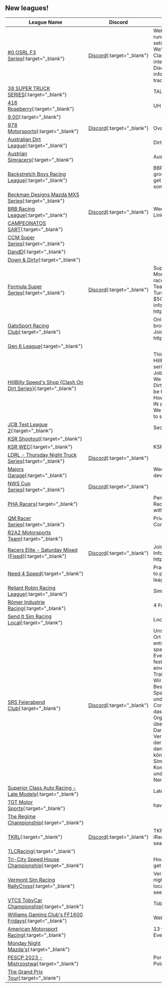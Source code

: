 ## New leagues!

| League Name | Discord | About |
|---------------------------------------------------------------------------------------------------------------------------------------------|------------------------------------------------------------------|------------------------------------------------------------------------------------------------------------------------------------------------------------------------------------------------------------------------------------------------------------------------------------------------------------------------------------------------------------------------------------------------------------------------------------------------------------------------------------------------------------------------------------------------------------------------------------------------------------------------------------------------------------------------------------------------------------------------------------------------------------------------------------------------------------------------------------------------------------------------------------------------------------------------|
|[\#0 OSRL F3 Series](https://members.iracing.com/membersite/member/LeagueView.do?league=10313){:target="_blank"} |[Discord](https://discord.gg/Y2CTXQfyez){:target="_blank"} |Welcome to the OSRL F3 League\! We're running a 10\-race F3 series with Fixed sets on Tuesday Nights at 7:30EST\. We're currently accepting drivers D Class Road or above\! If you're interested in joining, please join our Discord with the link below to get more information\! Hope to see you on the track\!   https://discord\.gg/Y2CTXQfyez |
|[38 SUPER TRUCK SERIES](https://members.iracing.com/membersite/member/LeagueView.do?league=10314){:target="_blank"} | |TALLADEGA 23 |
|[416 Roseberry](https://members.iracing.com/membersite/member/LeagueView.do?league=10321){:target="_blank"} | |UH oH |
|[9\.00](https://members.iracing.com/membersite/member/LeagueView.do?league=10328){:target="_blank"} | | |
|[978 Motorsports](https://members.iracing.com/membersite/member/LeagueView.do?league=10326){:target="_blank"} |[Discord](https://discord.gg/pbWNreZC9t){:target="_blank"} |Oval, Road & Super Speedway series |
|[Australian Dirt League](https://members.iracing.com/membersite/member/LeagueView.do?league=10294){:target="_blank"} | |Dirt League /Sprint cars |
|[Austrian Simracers](https://members.iracing.com/membersite/member/LeagueView.do?league=10295){:target="_blank"} | |Austrian Simracers e\.V\. |
|[Backstretch Boys Racing League](https://members.iracing.com/membersite/member/LeagueView.do?league=10309){:target="_blank"} | |BBRL is a league designed around a group of fellas who just love racing and get together every so often to have some competitive fun\! |
|[Beckman Designs Mazda MX5 Series](https://members.iracing.com/membersite/member/LeagueView.do?league=10318){:target="_blank"} | | |
|[BRB Racing League](https://members.iracing.com/membersite/member/LeagueView.do?league=10308){:target="_blank"} |[Discord](https://discord.gg/d8KjxUN8){:target="_blank"} |Weekly Next Gen Cup Series Discord Link https://discord\.gg/d8KjxUN8 |
|[CAMPEONATOS SART](https://members.iracing.com/membersite/member/LeagueView.do?league=10338){:target="_blank"} | | |
|[CCM Super Series](https://members.iracing.com/membersite/member/LeagueView.do?league=10333){:target="_blank"} | | |
|[DandD](https://members.iracing.com/membersite/member/LeagueView.do?league=10337){:target="_blank"} | | |
|[Down & Dirty](https://members.iracing.com/membersite/member/LeagueView.do?league=10311){:target="_blank"} | | |
|[Formula Super Series](https://members.iracing.com/membersite/member/LeagueView.do?league=10300){:target="_blank"} |[Discord](https://discord.gg/Bjb7tKdH3F){:target="_blank"} |Super Formula league running on Monday Nights\.  Sprint and Feature races\. 9 PM Eastern Time\.  Driver and Team Championships\.  Broadcast on Turn200's channel\.  $10 entry fee\. $50\+ Purse\.  Link to Discord for more information \-\> https://discord\.gg/Bjb7tKdH3F |
|[GatoSport Racing Club](https://members.iracing.com/membersite/member/LeagueView.do?league=10297){:target="_blank"} | |Online club racing from the people who brought you CurdTruck and Weezuka\. Join our discord: https://discord\.com/invite/ywVbGTyZrW |
|[Gen 6 League](https://members.iracing.com/membersite/member/LeagueView.do?league=10296){:target="_blank"} | | |
|[HillBilly Speed's Shop \{Clash On Dirt Series\}](https://members.iracing.com/membersite/member/LeagueView.do?league=10332){:target="_blank"} | |This is the First EVER league hosted by HillBilly Speed Shop, And this whole series is being live streamed by \{Slide Job Racing Network / RSN Track Side\.\} We are racing the dirt late model pros / Dirt UMPs the league race for pros will be tracked by iracing for points , However the UMPs will be tracked by us IN a \{GOOGLE DOC\} everyone can see\. We welcome you to join us and we hope to see some good racing |
|[JCB Test League 2](https://members.iracing.com/membersite/member/LeagueView.do?league=10325){:target="_blank"} | |Second test league |
|[KSR Shootout](https://members.iracing.com/membersite/member/LeagueView.do?league=10323){:target="_blank"} | | |
|[KSR WEC](https://members.iracing.com/membersite/member/LeagueView.do?league=10322){:target="_blank"} | |KSR World Endurance Championship |
|[LDRL \- Thursday Night Truck Series](https://members.iracing.com/membersite/member/LeagueView.do?league=10317){:target="_blank"} |[Discord](https://discord.gg/HrKjCm73p){:target="_blank"} | |
|[Majors Garage](https://members.iracing.com/membersite/member/LeagueView.do?league=10306){:target="_blank"} | |Weekly Pit Parties, coaching and development\! |
|[NWS Cup Series](https://members.iracing.com/membersite/member/LeagueView.do?league=10335){:target="_blank"} |[Discord](https://discord.gg/VuqWQtMVR){:target="_blank"} | |
|[PHA Racers](https://members.iracing.com/membersite/member/LeagueView.do?league=10304){:target="_blank"} | |Pennsylvania Hillclimb Association Racer off season series\. To join apply with Car \# and class you currently run\. |
|[QM Racer Series](https://members.iracing.com/membersite/member/LeagueView.do?league=10302){:target="_blank"} | |Private Series for QM Friends and Competitors |
|[R2A2 Motorsports Team](https://members.iracing.com/membersite/member/LeagueView.do?league=10331){:target="_blank"} | | |
|[Racers Elite \- Saturday Mixed \(Fixed\)](https://members.iracing.com/membersite/member/LeagueView.do?league=10305){:target="_blank"} |[Discord](https://discord.gg/bKQEJYhHqJ){:target="_blank"} |Join our Discord for Additional Information\! https://discord\.gg/bKQEJYhHqJ |
|[Need 4 Speed](https://members.iracing.com/membersite/member/LeagueView.do?league=10330){:target="_blank"} | |Practice platform for members/friends to practice/learn upcoming outside league races\. |
|[Reliant Robin Racing League](https://members.iracing.com/membersite/member/LeagueView.do?league=10303){:target="_blank"} | |SimCoach Fun League |
|[Römer Industrie Racing](https://members.iracing.com/membersite/member/LeagueView.do?league=10315){:target="_blank"} | |4 Fun |
|[Send It Sim Racing Local](https://members.iracing.com/membersite/member/LeagueView.do?league=10329){:target="_blank"} | |Local Racers at SiSR Getzville NY |
|[SRS Feierabend Club](https://members.iracing.com/membersite/member/LeagueView.do?league=10307){:target="_blank"} |[Discord](https://discord.com/invite/BRJrUtrVcF){:target="_blank"} |Unser Feierabend Cup ist der perfekte Ort für Rennsportbegeisterte, um sich in entspannter Atmosphäre zu treffen und spannende Rennen zu erleben\. Unsere Events finden immer Abends an zuvor festgelegten Tagen statt und bieten einen abwechslungsreichen Ablauf mit Training, Qualifikation und zwei Rennen\. Wir haben keine Rating\-Beschränkungen und legen Wert auf Spaß und Gemeinschaft\.   Die Strecken und Fahrzeuge werden von der Community ausgewählt, und wir nutzen das Liga System, um eine reibungslose Organisation und eine klare Übersicht über die Teilnehmer zu gewährleisten\. Darüber hinaus ermutigen wir zur Verwendung von Voice Chat während der Rennen, um die Kommunikation und den sozialen Aspekt zu fördern\.   Ihr könnt euch direkt über den SimRaceShop Discord anmelden\.  Kommt vorbei, ladet eure Freunde ein, und lasst uns gemeinsam den Nervenkitzel des Rennsports erleben\! |
|[Superior Class Auto Racing \- Late Models](https://members.iracing.com/membersite/member/LeagueView.do?league=10327){:target="_blank"} | |Late Model Fixed League |
|[TGT Motor Sports](https://members.iracing.com/membersite/member/LeagueView.do?league=10298){:target="_blank"} | |have fun be courteous and NO DRAMA |
|[The Regime Championship](https://members.iracing.com/membersite/member/LeagueView.do?league=10320){:target="_blank"} | | |
|[TKRL](https://members.iracing.com/membersite/member/LeagueView.do?league=10312){:target="_blank"} |[Discord](https://discord.gg/n47X6q83Hd){:target="_blank"} |TKRL is a progression based league on iRacing, we currently only have CUP for season one but plan to expand quickly |
|[TLCRacing](https://members.iracing.com/membersite/member/LeagueView.do?league=10293){:target="_blank"} | | |
|[Tri\-City Speed House Championship](https://members.iracing.com/membersite/member/LeagueView.do?league=10336){:target="_blank"} | |House drivers to get seat time and to get faster |
|[Vermont Sim Racing RallyCross](https://members.iracing.com/membersite/member/LeagueView.do?league=10299){:target="_blank"} | |Vermont Sim Racing hosting Monday night weekly RallyCross events\. Join us locally in out 5 racing sims or online and see if you've got what it takes to win\. |
|[VTCS TobyCar Championship](https://members.iracing.com/membersite/member/LeagueView.do?league=10310){:target="_blank"} | |TobyCar |
|[Williams Gaming Club's FF1600 Fridays](https://members.iracing.com/membersite/member/LeagueView.do?league=10324){:target="_blank"} | |Welcome to WGC's FF1600 Friday\! |
|[American Motorsport Racing](https://members.iracing.com/membersite/member/LeagueView.do?league=10334){:target="_blank"} | |13 weeks of road racing per season\. Every Tuesday at 8:00pm\. |
|[Monday Night Mazda's](https://members.iracing.com/membersite/member/LeagueView.do?league=10316){:target="_blank"} | | |
|[PESCP 2023 \- Mistrzostwa](https://members.iracing.com/membersite/member/LeagueView.do?league=10319){:target="_blank"} | |Porsche Esports Sprint Challenge Poland 2023 |
|[The Grand Prix Tour](https://members.iracing.com/membersite/member/LeagueView.do?league=10301){:target="_blank"} | | |

